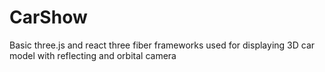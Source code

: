# CarShow
Basic three.js and react three fiber frameworks used for displaying 3D car model with reflecting and orbital camera
